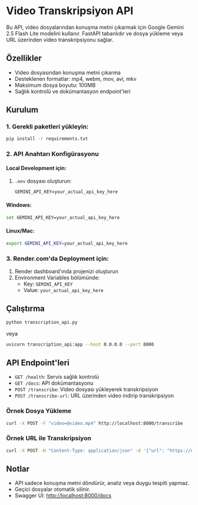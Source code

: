 # Video Transkripsiyon API

Bu API, video dosyalarından konuşma metni çıkarmak için Google Gemini 2.5 Flash Lite modelini kullanır. FastAPI tabanlıdır ve dosya yükleme veya URL üzerinden video transkripsiyonu sağlar.

## Özellikler
- Video dosyasından konuşma metni çıkarma
- Desteklenen formatlar: mp4, webm, mov, avi, mkv
- Maksimum dosya boyutu: 100MB
- Sağlık kontrolü ve dokümantasyon endpoint'leri

## Kurulum

### 1. Gerekli paketleri yükleyin:
```bash
pip install -r requirements.txt
```

### 2. API Anahtarı Konfigürasyonu

#### Local Development için:
1. `.env` dosyası oluşturun:
   ```
   GEMINI_API_KEY=your_actual_api_key_here
   ```

#### Windows:
```bash
set GEMINI_API_KEY=your_actual_api_key_here
```

#### Linux/Mac:
```bash
export GEMINI_API_KEY=your_actual_api_key_here
```

### 3. Render.com'da Deployment için:
1. Render dashboard'ında projenizi oluşturun
2. Environment Variables bölümünde:
   - Key: `GEMINI_API_KEY`
   - Value: `your_actual_api_key_here`

## Çalıştırma
```bash
python transcription_api.py
```
veya
```bash
uvicorn transcription_api:app --host 0.0.0.0 --port 8000
```

## API Endpoint'leri
- `GET /health`: Servis sağlık kontrolü
- `GET /docs`: API dokümantasyonu
- `POST /transcribe`: Video dosyası yükleyerek transkripsiyon
- `POST /transcribe-url`: URL üzerinden video indirip transkripsiyon

### Örnek Dosya Yükleme
```bash
curl -X POST -F "video=@video.mp4" http://localhost:8000/transcribe
```

### Örnek URL ile Transkripsiyon
```bash
curl -X POST -H "Content-Type: application/json" -d '{"url": "https://example.com/video.mp4"}' http://localhost:8000/transcribe-url
```

## Notlar
- API sadece konuşma metni döndürür, analiz veya duygu tespiti yapmaz.
- Geçici dosyalar otomatik silinir.
- Swagger UI: [http://localhost:8000/docs](http://localhost:8000/docs)
